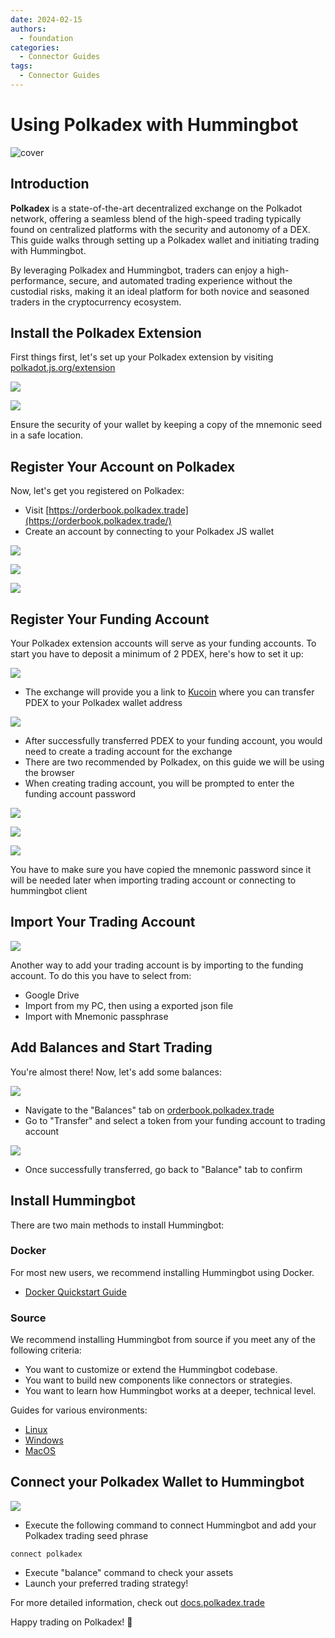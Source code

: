 ```yaml
---
date: 2024-02-15
authors:
  - foundation
categories:
  - Connector Guides
tags:
  - Connector Guides
---
```


# Using Polkadex with Hummingbot

![cover](cover.png)

## Introduction

**Polkadex** is a state-of-the-art decentralized exchange on the Polkadot network, offering a seamless blend of the high-speed trading typically found on centralized platforms with the security and autonomy of a DEX. This guide walks through setting up a Polkadex wallet and initiating trading with Hummingbot. 

By leveraging Polkadex and Hummingbot, traders can enjoy a high-performance, secure, and automated trading experience without the custodial risks, making it an ideal platform for both novice and seasoned traders in the cryptocurrency ecosystem.

<!-- more -->


## Install the Polkadex Extension

First things first, let's set up your Polkadex extension by visiting [polkadot.js.org/extension](https://polkadot.js.org/extension/)

![](image1.png)

![](image2.png)

Ensure the security of your wallet by keeping a copy of the mnemonic seed in a safe location.

## Register Your Account on Polkadex

Now, let's get you registered on Polkadex:

- Visit [https://orderbook.polkadex.trade](https://orderbook.polkadex.trade/)
- Create an account by connecting to your Polkadex JS wallet

![](image3.png)

![](image3a.png)

![](!image3b.png)

## Register Your Funding Account

Your Polkadex extension accounts will serve as your funding accounts. To start you have to deposit a minimum of 2 PDEX, here's how to set it up:

![](image4.png)

- The exchange will provide you a link to [Kucoin](https://www.kucoin.com/trade/PDEX-USDT) where you can transfer PDEX to your Polkadex wallet address

![](image4a.png)

- After successfully transferred PDEX to your funding account, you would need to create a trading account for the exchange
- There are two recommended by Polkadex, on this guide we will be using the browser
- When creating trading account, you will be prompted to enter the funding account password

![](image4b.png)

![](image4c.png)

![](image4d.png)

You have to make sure you have copied the mnemonic password since it will be needed later when importing trading account or connecting to hummingbot client

## Import Your Trading Account

![](image5.png)

Another way to add your trading account is by importing to the funding account. To do this you have to select from:

- Google Drive
- Import from my PC, then using a exported json file 
- Import with Mnemonic passphrase

## Add Balances and Start Trading

You're almost there! Now, let's add some balances:

![](image6.png)

- Navigate to the "Balances" tab on [orderbook.polkadex.trade](https://orderbook.polkadex.trade/)
- Go to "Transfer" and select a token from your funding account to trading account

![](image7.png)

- Once successfully transferred, go back to "Balance" tab to confirm



## Install Hummingbot


There are two main methods to install Hummingbot:

### Docker

For most new users, we recommend installing Hummingbot using Docker.

- [Docker Quickstart Guide](https://hummingbot.org/academy-content/docker-installation-guide/)

### Source

We recommend installing Hummingbot from source if you meet any of the following criteria:

- You want to customize or extend the Hummingbot codebase.
- You want to build new components like connectors or strategies.
- You want to learn how Hummingbot works at a deeper, technical level.

Guides for various environments:

  - [Linux](../../../installation/linux.md)
  - [Windows](../../../installation/windows.md)
  - [MacOS](../../../installation/mac.md)


## Connect your Polkadex Wallet to Hummingbot

![](image8.png)

- Execute the following command to connect Hummingbot and add your Polkadex trading seed phrase

```
connect polkadex

```

- Execute "balance" command to check your assets 
- Launch your preferred trading strategy!


For more detailed information, check out [docs.polkadex.trade](https://docs.polkadex.trade/polkadexOrderbookFAQHowToTransferDeposits/)


Happy trading on Polkadex! 🚀